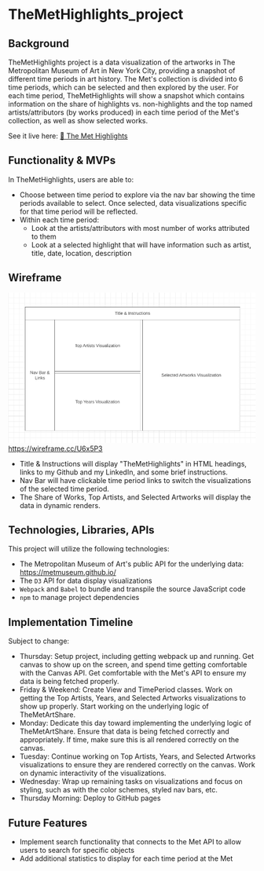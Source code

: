# TheMetHighlights_project

## Background

TheMetHighlights project is a data visualization of the artworks in The Metropolitan Museum of Art in New York City, providing a snapshot of different time periods in art history. The Met's collection is divided into 6 time periods, which can be selected and then explored by the user. For each time period, TheMetHighlights will show a snapshot which contains information on the share of highlights vs. non-highlights and the top named artists/attributors (by works produced) in each time period of the Met's collection, as well as show selected works. 

See it live here: [🎨 The Met Highlights](https://caroline495.github.io/The-Met-Highlights-Project/)

## Functionality & MVPs

In TheMetHighlights, users are able to:
- Choose between time period to explore via the nav bar showing the time periods available to select. Once selected, data visualizations specific for that time period will be reflected.
- Within each time period:
    - Look at the artists/attributors with most number of works attributed to them 
    - Look at a selected highlight that will have information such as artist, title, date, location, description

## Wireframe

![Alt text](image.png) https://wireframe.cc/U6x5P3 

- Title & Instructions will display "TheMetHighlights" in HTML headings,  links to my Github and my LinkedIn, and some brief instructions.
- Nav Bar will have clickable time period links to switch the visualizations of the selected time period.
- The Share of Works, Top Artists, and Selected Artworks will display the data in dynamic renders.

## Technologies, Libraries, APIs

This project will utilize the following technologies:
- The Metropolitan Museum of Art's public API for the underlying data: https://metmuseum.github.io/
- The `D3` API for data display visualizations
- `Webpack` and `Babel` to bundle and transpile the source JavaScript code
- `npm` to manage project dependencies

## Implementation Timeline

Subject to change:
- Thursday: Setup project, including getting webpack up and running. Get canvas to show up on the screen, and spend time getting comfortable with the Canvas API. Get comfortable with the Met's API to ensure my data is being fetched properly. 
- Friday & Weekend: Create View and TimePeriod classes. Work on getting the Top Artists, Years, and Selected Artworks visualizations to show up properly. Start working on the underlying logic of TheMetArtShare. 
- Monday: Dedicate this day toward implementing the underlying logic of TheMetArtShare. Ensure that data is being fetched correctly and appropriately. If time, make sure this is all rendered correctly on the canvas.
- Tuesday: Continue working on Top Artists, Years, and Selected Artworks visualizations to ensure they are rendered correctly on the canvas. Work on dynamic interactivity of the visualizations.
- Wednesday: Wrap up remaining tasks on visualizations and focus on styling, such as with the color schemes, styled nav bars, etc.
- Thursday Morning: Deploy to GitHub pages

## Future Features

- Implement search functionality that connects to the Met API to allow users to search for specific objects
- Add additional statistics to display for each time period at the Met
